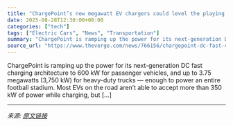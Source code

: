 ```yaml
---
title: "ChargePoint’s new megawatt EV chargers could level the playing field with China"
date: 2025-08-28T12:30:00+08:00
categories: ["tech"]
tags: ["Electric Cars", "News", "Transportation"]
summary: "ChargePoint is ramping up the power for its next-generation DC fast charging architecture to 600 kW for passenger vehicles, and up to 3.75 megawatts (3,750 kW) for heavy-duty trucks — enough to power "
source_url: "https://www.theverge.com/news/766156/chargepoint-dc-fast-charging-600-kw-megawatt"
---
```


ChargePoint is ramping up the power for its next-generation DC fast charging architecture to 600 kW for passenger vehicles, and up to 3.75 megawatts (3,750 kW) for heavy-duty trucks — enough to power an entire football stadium. Most EVs on the road aren’t able to accept more than 350 kW of power while charging, but [&#8230;]

---

*来源: [原文链接](https://www.theverge.com/news/766156/chargepoint-dc-fast-charging-600-kw-megawatt)*
